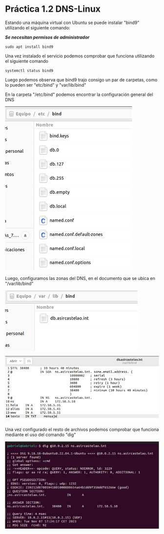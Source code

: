 # Práctica 1.2 DNS-Linux

Estando una máquina virtual con Ubuntu se puede instalar "bind9" utilizando el siguiente comando:

***Se necesitan permisos de administrador***

    sudo apt install bind9

Una vez instalado el servicio podemos comprobar que funciona utilizando el siguiente comando

    systemctl status bind9

Luego podemos observa que bind9 trajo consigo un par de carpetas, como lo pueden ser "etc/bind" y "var/lib/bind"

En la carpeta "/etc/bind" podemos encontrar la configuración general del DNS

![ Configuración de las zonas ](./imagenes/3.png)

Luego, configuramos las zonas del DNS, en el documento que se ubica en "/var/lib/bind"

![ Configuración de las zonas ](./imagenes/4.png)


![ Configuración de las zonas ](./imagenes/1.png)

Una vez configurado el resto de archivos podemos comprobar que funciona mediante el uso del comando "dig"

![ Comprobación del funcionamiento ](./imagenes/2.png)

